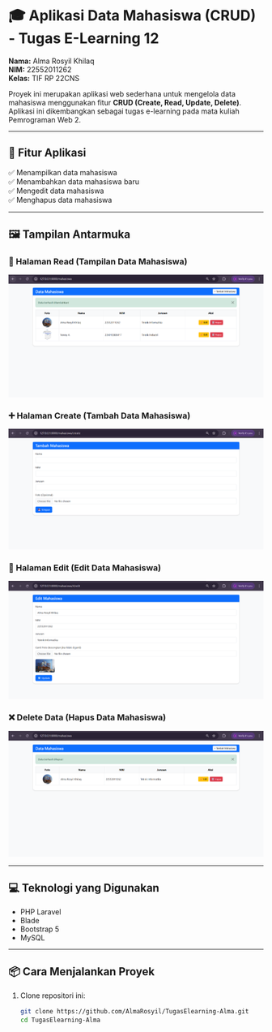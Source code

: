 # 🎓 Aplikasi Data Mahasiswa (CRUD) - Tugas E-Learning 12

**Nama:** Alma Rosyil Khilaq  
**NIM:** 22552011262  
**Kelas:** TIF RP 22CNS  

Proyek ini merupakan aplikasi web sederhana untuk mengelola data mahasiswa menggunakan fitur **CRUD (Create, Read, Update, Delete)**. Aplikasi ini dikembangkan sebagai tugas e-learning pada mata kuliah Pemrograman Web 2.

---

## 🔧 Fitur Aplikasi

✅ Menampilkan data mahasiswa  
✅ Menambahkan data mahasiswa baru  
✅ Mengedit data mahasiswa  
✅ Menghapus data mahasiswa  

---

## 🖼️ Tampilan Antarmuka

### 📄 Halaman Read (Tampilan Data Mahasiswa)
![Read](https://github.com/AlmaRosyil/TugasElearning-Alma/blob/main/storage/app/public/ss1.png?raw=true)

### ➕ Halaman Create (Tambah Data Mahasiswa)
![Create](https://github.com/AlmaRosyil/TugasElearning-Alma/blob/main/storage/app/public/ss2.png?raw=true)

### 📝 Halaman Edit (Edit Data Mahasiswa)
![Edit](https://github.com/AlmaRosyil/TugasElearning-Alma/blob/main/storage/app/public/ss3.png?raw=true)

### ❌ Delete Data (Hapus Data Mahasiswa)
![Delete](https://github.com/AlmaRosyil/TugasElearning-Alma/blob/main/storage/app/public/ss4.png?raw=true)

---

## 💻 Teknologi yang Digunakan

- PHP Laravel
- Blade
- Bootstrap 5
- MySQL 

---

## 📦 Cara Menjalankan Proyek

1. Clone repositori ini:
   ```bash
   git clone https://github.com/AlmaRosyil/TugasElearning-Alma.git
   cd TugasElearning-Alma
